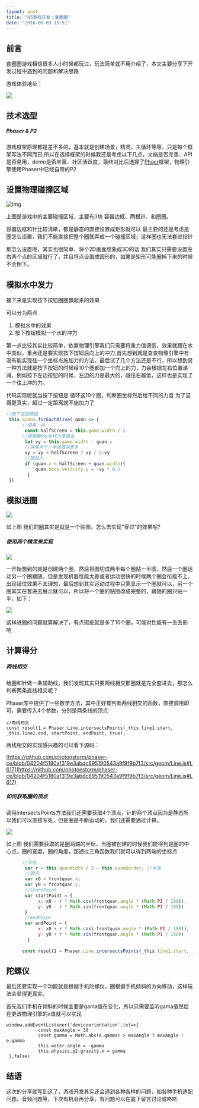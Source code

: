 ```yaml
---
layout: post
title: "H5游戏开发：套圈圈"
date: "2016-06-03 15:51"
---
```


## 前言

套圈圈游戏相信很多人小时候都玩过，玩法简单就不用介绍了，本文主要分享下开发过程中遇到的问题和解决思路

游戏体验地址：

![](https://img13.360buyimg.com/imagetools/jfs/t1/35551/10/6013/45115/5cc18c57E98303c70/fc794557ddccefcf.png)

## 技术选型

##### Phaser  & P2

游戏框架原理都是差不多的，基本就是创建场景，精灵，主循环等等，只是每个框架写法不同而已,所以在选择框架的时候我还是考虑以下几点，文档是否完善、API是否易用，demo是否丰富、社区活跃度，最终对比后选择了[Phaer](http://phaser.io)框架，物理引擎使用Phaser中已经自带的P2


## 设置物理碰撞区域

![img](https://img11.360buyimg.com/imagetools/s314x340_jfs/t1/33137/31/7262/402066/5cc1580fEa3cb7e0e/197d152c09382199.png)

上图是游戏中的主要碰撞区域，主要有3块 容器边框、两根针、和圈圈。

容器边框和针比较清晰，都是静态的直接设置成矩形就可以
最主要的还是考虑是圈怎么设置，我们不能直接把整个圈就弄成一个碰撞区域，这样圈也无法套进指针

那怎么设置呢，其实也很简单，将个2D画面想象成3D的话 我们其实只需要设置左右两个点的区域就行了，并且将点设置成圆形的，如果是矩形可能圈掉下来的时候不会倒下。


## 模拟水中发力

接下来是实现按下按钮圈圈飘起来的效果

可以分为两点
1. 模拟水中的效果
2. 按下按钮模拟一个水的冲力

第一点比较其实比较简单，依靠物理引擎我们只需要将重力值调低，效果就跟在水中类似，重点还是要实现按下按钮后向上的冲力,首先想到就是查查物理引擎中有没有能实现往一个坐标点施加力的方法，最后试了几个方法还是不行，所以想到另一种方法就是按下按钮的时候给10个圈都加一个向上的力，力会根据左右位置递减，例如按下左边按钮的时候，左边的力是最大的，越往右越低，这样也是实现了一个往上冲的力。

代码实现呢就当按下按钮是 循环这10个圈，判断圈坐标然后给不同的力度
为了显得更真实，超过一定距离就不施加力了

``` js
//按下左边按钮
 this.quans.forEachAlive( quan => {
      //屏幕一半
       const halfScreen = this.game.width / 2
      //根据圈的x坐标力度递减
       let vy = this.game.width - quan.x
       //屏幕大于一半速度减更多
       vy = vy < halfScreen ? vy / 2:vy
       //施加力
       if (quan.x < halfScreen + quan.width){
           quan.body.velocity.y = -vy * 0.5
        }
 })
```

## 模拟进圈

![](https://img12.360buyimg.com/imagetools/s73x152_jfs/t1/31638/2/15195/13141/5cc1580fE524bbbde/05277faee11dff66.png)

如上图 我们的圈其实是就是一个贴图，怎么去实现"穿过"的效果呢?

##### 使用两个精灵来实现

![](https://img11.360buyimg.com/imagetools/jfs/t1/31744/16/15308/7190/5cc1801cE39d8c237/77f6bf9be498cb06.png)

一开始想到的就是创建两个圈，然后将图切成两半每个圈贴一半图，然后一个圈运动另一个圈跟随，但是发现机器性能太差或者运动很快的时候两个圈会衔接不上，出现错位效果不太理想，最后想到其实运动过程中只需显示一个圈就可以，另一个圈其实在套进去展示就可以，所以将一个圈的贴图改成完整的，跟随的圈只贴一半，如下：

![](https://img10.360buyimg.com/imagetools/jfs/t1/35451/28/5902/9527/5cc18063E3b3eca15/d7cebabdf389e2dc.png)

这样进圈的问题就算解决了，有点瑕疵就是多了10个圈，可能对性能有一丢丢影响

## 计算得分

##### 两线相交
给圈和针做一条辅助线，我们发现其实只要两线相交那圈就是完全套进去，那怎么判断两条直线相交呢？ 

Phaser库中提供了一些数学方法，其中正好有判断两线相交的函数，直接调用即可，需要传入4个参数，分别是两条线的顶点

```
//两线相交
const result1 = Phaser.Line.intersectsPoints(_this.line1.start, _this.line1.end, startPoint, endPoint, true);
```
两线相交的实现感兴趣的可以看下源码：

[https://github.com/photonstorm/phaser-ce/blob/04204f5180af319e3abdc895190543a9f9f9b7f3/src/geom/Line.js#L617](https://github.com/photonstorm/phaser-ce/blob/04204f5180af319e3abdc895190543a9f9f9b7f3/src/geom/Line.js#L617)

##### 如何获取圈的顶点

调用intersectsPoints方法我们还需要获取4个顶点，针的两个顶点因为是静态所以我们可以直接写死，但是圈是不断运动的，我们还需要通过计算。

![](https://img12.360buyimg.com/imagetools/jfs/t1/41746/8/315/62367/5cc18485E0cc9e7d7/8da6c0e1ef20cda6.png)

如上图 我们需要获取的是圈两端的坐标，当圈被创建的时候我们能得到是圈的中心点，圈的宽度，圈的角度，那通过三角函数我们就可以得到两端的坐标点

``` js
      //半径
       var r = this.quanWidth / 2 - this.quanBorder; //半径
       //圆点
       var x0 = frontquan.x;
       var y0 = frontquan.y;
       //StartPoint
       var startPoint = {
            x: x0 - r * Math.cos(frontquan.angle * (Math.PI / 180)),
            y: y0 - r * Math.sin(frontquan.angle * (Math.PI / 180))
       }
       //EndPoint
       var endPoint = {
            x: x0 + r * Math.cos(-frontquan.angle * (Math.PI / 180)),
            y: y0 + r * Math.sin(frontquan.angle * (Math.PI / 180))
        }
       
      const result1 = Phaser.Line.intersectsPoints(_this.line1.start, _this.line1.end, startPoint, endPoint, true);

```

## 陀螺仪

最后还要实现一个功能就是根据手机陀螺仪，圈根据手机倾斜的方向移动，这样玩法会显得更真实。

首先我们手机在倾斜的时候主要是gama值在变化，所以只需要监听gama值然后在更改物理引擎的x值就可以实现

```
window.addEventListener('deviceorientation',(e)=>{
            const maxAngle = 30 
            const gamma = Math.abs(e.gamma) > maxAngle ? maxAngle : e.gamma
            this.water.angle = -gamma
            this.physics.p2.gravity.x = gamma
 },false)
```


## 结语

这次的分享就写到这了，游戏开发其实还会遇到各种各样的问题，如各种手机适配问题、音频问题等、下次有机会再分享，有问题可以在底下留言讨论或咚咚